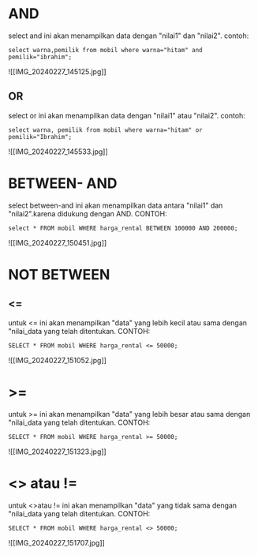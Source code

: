 # AND
 select and ini akan menampilkan data dengan "nilai1" dan "nilai2".
 contoh:
 
 ```mysql
 select warna,pemilik from mobil where warna="hitam" and pemilik="ibrahim";
```

![[IMG_20240227_145125.jpg]]
## OR
select or ini akan menampilkan data dengan "nilai1" atau "nilai2".
contoh:

```mysql
select warna, pemilik from mobil where warna="hitam" or pemilik="Ibrahim";
```

![[IMG_20240227_145533.jpg]]

# BETWEEN- AND
select between-and ini akan menampilkan data antara "nilai1" dan "nilai2".karena didukung dengan AND.
CONTOH:

```mysql
select * FROM mobil WHERE harga_rental BETWEEN 100000 AND 200000;
```

![[IMG_20240227_150451.jpg]]
# NOT BETWEEN
## <=
untuk <= ini akan menampilkan "data" yang lebih kecil atau sama dengan "nilai_data yang telah ditentukan.
CONTOH:

```mysql
SELECT * FROM mobil WHERE harga_rental <= 50000;
```

![[IMG_20240227_151052.jpg]]
# >=
untuk >= ini akan menampilkan "data" yang lebih besar atau sama dengan "nilai_data yang telah ditentukan.
CONTOH:

```mysql
SELECT * FROM mobil WHERE harga_rental >= 50000;
```

![[IMG_20240227_151323.jpg]]
# <> atau !=
untuk <>atau != ini akan menampilkan "data" yang tidak sama dengan "nilai_data yang telah ditentukan.
CONTOH:

```mysql
SELECT * FROM mobil WHERE harga_rental <> 50000;
```

![[IMG_20240227_151707.jpg]]